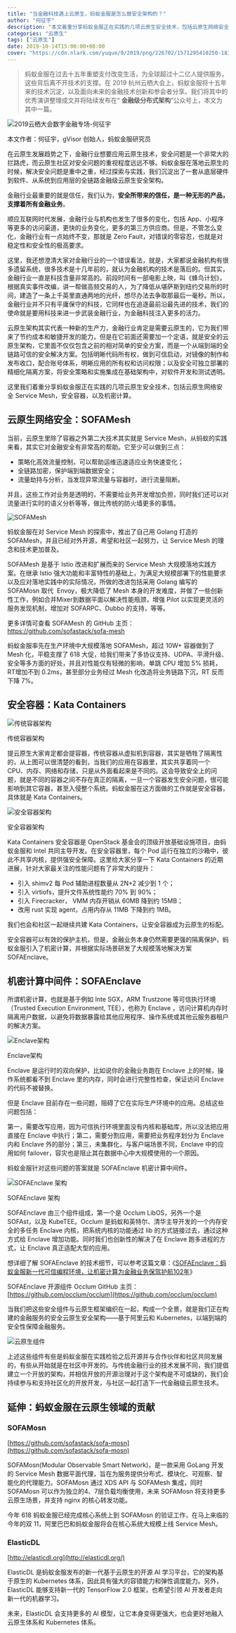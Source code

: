 ```yaml
---
title: "当金融科技遇上云原生，蚂蚁金服是怎么做安全架构的？"
author: "何征宇"
description: "本文着重分享蚂蚁金服正在实践的几项云原生安全技术，包括云原生网络安全 Service Mesh，安全容器，以及机密计算。"
categories: "云原生"
tags: ["云原生"]
date: 2019-10-14T15:00:00+08:00
cover: "https://cdn.nlark.com/yuque/0/2019/png/226702/1571295410250-183069b1-6133-4ad6-abd1-db524de636be.png"
---
```


> 蚂蚁金服在过去十五年重塑支付改变生活，为全球超过十二亿人提供服务，这些背后离不开技术的支撑。在 2019 杭州云栖大会上，蚂蚁金服将十五年来的技术沉淀，以及面向未来的金融技术创新和参会者分享。我们将其中的优秀演讲整理成文并将陆续发布在“ **金融级分布式架构**”公众号上，本文为其中一篇。

![2019云栖大会数字金融专场-何征宇](https://cdn.nlark.com/yuque/0/2019/png/226702/1571121712579-5ae1c444-53b8-427b-94ed-9ee584e4a8f0.png)

本文作者：何征宇，gVisor 创始人，蚂蚁金服研究员

在云原生发展趋势之下，金融行业想要应用云原生技术，安全问题是一个非常大的拦路虎，而云原生社区对安全问题的重视程度远远不够。蚂蚁金服在落地云原生的时候，解决安全问题是重中之重，经过探索与实践，我们沉淀出了一套从底层硬件到软件、从系统到应用层的全链路金融级云原生安全架构。

金融行业最重要的就是信任，我们认为，**安全所带来的信任，是一种无形的产品，支撑着所有金融业务**。

顺应互联网时代发展，金融行业与机构也发生了很多的变化，包括 App、小程序等更多的访问渠道，更快的业务变化，更多的第三方供应商。但是，不管怎么变化，金融行业有一点始终不变，那就是 Zero Fault，对错误的零容忍，也就是对稳定性和安全性的极高要求。

这里，我还想澄清大家对金融行业的一个错误看法，就是，大家都说金融机构有很多遗留系统，很多技术是十几年前的，就认为金融机构的技术是落后的。但其实，金融行业一直是科技含量非常高的。前段时间有一部电影上映，叫《蜂鸟计划》，根据真实事件改编，讲一帮做高频交易的人，为了降低从堪萨斯到纽约交易所的时间，建造了一条上千英里直通两地的光纤，想尽办法去争取那最后一毫秒。所以，金融行业并不只有平庸保守的科技，它同样也在追逐最前沿最先进的技术，我们的使命就是要用科技来进一步武装金融行业，为金融科技注入更多的活力。

云原生架构其实代表一种新的生产力，金融行业肯定是需要云原生的，它为我们带来了节约成本和敏捷开发的能力，但是在它前面还需要加一个定语，就是安全的云原生架构，它里面不仅仅包含之前的相对简单的安全方案，而是一个从端到端的全链路可信的安全解决方案。包括明晰代码所有权，做到可信启动，对镜像的制作和发布收口，配合账号体系，明晰应用的所有权和访问权限；以及安全可独立部署的精细化隔离方案，将安全策略和实施集成在基础架构中，对软件开发和测试透明。

这里我们着重分享蚂蚁金服正在实践的几项云原生安全技术，包括云原生网络安全 Service Mesh，安全容器，以及机密计算。

## 云原生网络安全：SOFAMesh 

当前，云原生里除了容器之外第二大技术其实就是 Service Mesh，从蚂蚁的实践来看，其实它对金融安全有非常高的帮助。它至少可以做到三点：

- 策略化高效流量控制，可以帮助运维迅速适应业务快速变化；
- 全链路加密，保护端到端数据安全；
- 流量劫持与分析，当发现异常流量与容器时，进行流量阻断。

并且，这些工作对业务是透明的，不需要给业务开发增加负担，同时我们还可以对流量进行实时的语义分析等等，做比传统的防火墙更多的事情。

![SOFAMesh](https://cdn.nlark.com/yuque/0/2019/png/226702/1571121797677-62949a5c-c3c1-4294-8d0c-226b403f47aa.png)

蚂蚁金服在对 Service Mesh 的探索中，推出了自己用 Golang 打造的 SOFAMesh，并且已经对外开源，希望和社区一起努力，让 Service Mesh 的理念和技术更加普及。

SOFAMesh 是基于 Istio 改进和扩展而来的 Service Mesh 大规模落地实践方案。在继承 Istio 强大功能和丰富特性的基础上，为满足大规模部署下的性能要求以及应对落地实践中的实际情况，所做的改进包括采用 Golang 编写的 SOFAMosn 取代  Envoy，极大降低了 Mesh 本身的开发难度，并做了一些创新性工作，例如合并Mixer到数据平面以解决性能瓶颈，增强 Pilot 以实现更灵活的服务发现机制，增加对 SOFARPC、Dubbo 的支持，等等。

更多详情可查看 SOFAMesh 的 GitHub 主页：https://github.com/sofastack/sofa-mesh

蚂蚁金服率先在生产环境中大规模落地 SOFAMesh，超过 10W+ 容器做到了 Mesh 化，平稳支撑了 618 大促，给我们带来了多协议支持、UDPA、平滑升级、安全等多方面的好处，并且对性能仅有轻微的影响，单跳 CPU 增加 5% 损耗，RT增加不到 0.2ms，甚至部分业务经过 Mesh 化改造将业务链路下沉，RT 反而下降 7%。

## 安全容器：Kata Containers 

![传统容器架构](https://cdn.nlark.com/yuque/0/2019/png/226702/1571121897038-b337be81-b59d-4915-9b34-848a3e55af1a.png)

传统容器架构

提云原生大家肯定都会提容器，传统容器从虚拟机到容器，其实是牺牲了隔离性的，从上图可以很清楚的看到，当我们的应用在容器里，其实共享着同一个 CPU、内存、网络和存储，只是从外面看起来是不同的。这会导致安全上的问题，就是不同的容器之间不存在真正的隔离，一旦一个容器发生安全问题，很可能影响到其它容器，甚至入侵整个系统。蚂蚁金服在这方面做的工作就是安全容器，具体就是 Kata Containers。

![安全容器架构](https://cdn.nlark.com/yuque/0/2019/png/226702/1571121960243-0a77a518-2b1d-4183-821a-893c0122630f.png)

安全容器架构

Kata Containers 安全容器是 OpenStack 基金会的顶级开放基础设施项目，由蚂蚁金服和 Intel 共同主导开发。在安全容器里，每个 Pod 运行在独立的沙箱中，彼此不共享内核，提供强安全保障。这里给大家分享一下 Kata Containers 的近期进展，针对大家最关注的性能问题有了非常大的提升：

- 引入 shimv2 每 Pod 辅助进程数量从 2N+2 减少到 1 个；
- 引入 virtiofs，提升文件系统性能约 70% 到 90%；
- 引入 Firecracker， VMM 内存开销从 60MB 降到约 15MB；
- 改用 rust 实现 agent，占用内存从 11MB 下降到约 1MB。

我们也会和社区一起继续共建 Kata Containers，让安全容器成为云原生的标配。

安全容器可以有效的保护主机，但是，金融业务本身仍然需要更强的隔离保护，蚂蚁金服引入了机密计算，并根据实际场景研发了大规模落地解决方案 SOFAEnclave。

## 机密计算中间件：SOFAEnclave

所谓机密计算，也就是基于例如 Inte SGX，ARM Trustzone 等可信执行环境（Trusted Execution Environment, TEE），也称为 Enclave ，访问计算机内存时隔离用户数据，以避免将数据暴露给其他应用程序、操作系统或其他云服务器租户的解决方案。

![Enclave架构](https://cdn.nlark.com/yuque/0/2019/png/226702/1571122017001-856a861f-789d-4d83-a927-ae16b68ab782.png)

Enclave架构

Enclave 是运行时的双向保护，比如说你的金融业务跑在 Enclave 上的时候，操作系统都看不到 Enclave 里的内存，同时会进行完整性检查，保证访问 Enclave 的代码不被替换。

但是 Enclave 目前存在一些问题，阻碍了它在实际生产环境中的应用。总结这些问题包括：

第一，需要改写应用，因为可信执行环境里面没有内核和基础库，所以没法把应用直接在 Enclave 中执行；第二，需要分割应用，需要把业务程序划分为 Enclave 内和 Enclave 外的部分；第三，未集群化，与客户端场景不同，Enclave 中的应用如何 failover，容灾也是阻止其在数据中心中大规模使用的一个原因。

蚂蚁金服针对这些问题的答案就是 SOFAEnclave 机密计算中间件。

![SOFAEnclave 架构](https://cdn.nlark.com/yuque/0/2019/png/226702/1571126640469-ac0956ca-de67-4a43-b0af-779418754f48.png)

SOFAEnclave 架构

SOFAEnclave 由三个组件组成，第一个是 Occlum LibOS，另外一个是 SOFAst，以及 KubeTEE。Occlum 是蚂蚁和英特尔、清华主导开发的一个内存安全的多任务 Enclave 内核，把系统内核的功能通过 lib 的方式链接过去，通过这种方式给 Enclave 增加功能。同时我们也创新性的解决了在 Enclave 跑多进程的方式，让 Enclave 真正适配大型的应用。

想详细了解 SOFAEnclave 的技术细节，可以参考这篇文章：《[SOFAEnclave：蚂蚁金服新一代可信编程环境，让机密计算为金融业务保驾护航102年](/blog/sofa-enclave-confidential-computing/)》

SOFAEnclave 开源组件 Occlum GitHub 主页：[https://github.com/occlum/occlum](https://github.com/occlum/occlum)

当我们把这些安全组件与云原生框架编织在一起，构成一个全景，就是我们正在构建的金融服务的安全云原生安全架构——基于阿里云和 Kubernetes，以端到端的安全性保障金融服务。

![云原生组件](https://cdn.nlark.com/yuque/0/2019/png/226702/1571126784961-a011fbf0-9958-4b5f-8438-0725d368417f.png)

上述这些组件有些是蚂蚁金服在实践检验之后开源并与合作伙伴和社区共同发展的，有些从开始就是在社区中开发的。与传统金融行业的技术发展不同，我们提倡建立一个开放的架构，并相信开放的开源治理对于这个架构是不可或缺的，我们会持续参与和支持社区化的开放开发，与社区一起打造下一代金融级云原生技术。

## 延伸：蚂蚁金服在云原生领域的贡献

### SOFAMosn

[https://github.com/sofastack/sofa-mosn](https://github.com/sofastack/sofa-mosn)

SOFAMosn(Modular Observable Smart Network)，是一款采用 GoLang 开发的 Service Mesh 数据平面代理，旨在为服务提供分布式、模块化、可观察、智能化的代理能力。SOFAMosn 通过 XDS API 与 SOFAMesh 集成，同时 SOFAMosn 可以作为独立的4、7层负载均衡使用，未来 SOFAMosn 将支持更多云原生场景，并支持 nginx 的核心转发功能。

今年 618 蚂蚁金服已经完成核心系统上到 SOFAMosn 的验证工作，在马上来临的今年的双 11，阿里巴巴和蚂蚁金服将会在核心系统大规模上线 Service Mesh。

### ElasticDL

[http://elasticdl.org](http://elasticdl.org/)

ElasticDL 是蚂蚁金服发布的新一代基于云原生的开源 AI 学习平台，它的架构基于原生的 Kubernetes 体系，因此具有强大的容错能力和弹性调度能力。另外，ElasticDL 能够支持新一代的 TensorFlow 2.0 框架，也希望引领 AI 开发者走向新一代的机器学习。

未来，ElasticDL 会支持更多的 AI 模型，让它本身变得更强大，也会更好地融入云原生体系和 Kubernetes 体系。